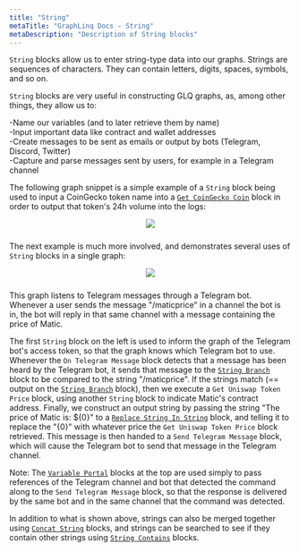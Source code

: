```yaml
---
title: "String"
metaTitle: "GraphLinq Docs - String"
metaDescription: "Description of String blocks"
---
```

`String` blocks allow us to enter string-type data into our graphs. Strings are sequences of characters. They can contain letters, digits, spaces, symbols, and so on.<p/>
`String` blocks are very useful in constructing GLQ graphs, as, among other things, they allow us to:<p/>
-Name our variables (and to later retrieve them by name)<br/>
-Input important data like contract and wallet addresses<br/>
-Create messages to be sent as emails or output by bots (Telegram, Discord, Twitter)<br/>
-Capture and parse messages sent by users, for example in a Telegram channel<p/>
The following graph snippet is a simple example of a `String` block being used to input a CoinGecko token name into a <a href="/blockTypes/29-coinGecko/1-getCoinGeckoCoin"> `Get CoinGecko Coin`</a> block in order to output that token's 24h volume into the logs:<p/>
<center>
<img src="https://i.imgur.com/kRsz0yP.png"
     style="margin-bottom:10px;" />
</center>

The next example is much more involved, and demonstrates several uses of `String` blocks in a single graph:<p/>
<center>
<img src="https://i.imgur.com/P1ziudW.png"
     style="margin-bottom:10px;" />
</center>

This graph listens to Telegram messages through a Telegram bot. Whenever a user sends the message "/maticprice" in a channel the bot is in, the bot will reply in that same channel with a message containing the price of Matic.<p/>
The first `String` block on the left is used to inform the graph of the Telegram bot's access token, so that the graph knows which Telegram bot to use. Whenever the `On Telegram Message` block detects that a message has been heard by the Telegram bot, it sends that message to the <a href="/blockTypes/14-baseCondition/4-stringBranch"> `String Branch`</a> block to be compared to the string "/maticprice". If the strings match (== output on the <a href="/blockTypes/14-baseCondition/4-stringBranch"> `String Branch`</a> block), then we execute a `Get Uniswap Token Price` block, using another `String` block to indicate Matic's contract address. Finally, we construct an output string by passing the string "The price of Matic is: ${0}" to a <a href="/blockTypes/6-string/3-replaceStringInString"> `Replace String In String`</a> block, and telling it to replace the "{0}" with whatever price the `Get Uniswap Token Price` block retrieved. This message is then handed to a `Send Telegram Message` block, which will cause the Telegram bot to send that message in the Telegram channel.<p/>
Note: The <a href="/blockTypes/1-baseVariable/10-variablePortal"> `Variable Portal`</a> blocks at the top are used simply to pass references of the Telegram channel and bot that detected the command along to the `Send Telegram Message` block, so that the response is delivered by the same bot and in the same channel that the command was detected.<p/>
In addition to what is shown above, strings can also be merged together using <a href="/blockTypes/6-string/1-concatString"> `Concat String`</a> blocks, and strings can be searched to see if they contain other strings using <a href="/blockTypes/6-string/2-stringContains"> `String Contains`</a> blocks.
